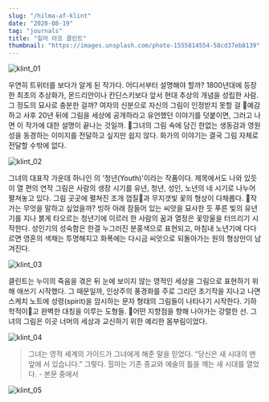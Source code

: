 ```yaml
---
slug: "/hilma-af-klint"
date: "2020-08-19"
tag: "journals"
title: "힐마 아프 클린트"
thumbnail: "https://images.unsplash.com/photo-1555814554-58cd37eb8139"
---
```


![klint_01](./images/klint_01.jpg)

우연히 트위터를 보다가 알게 된 작가다. 어디서부터 설명해야 할까? 1800년대에 등장한 최초의 추상화가, 몬드리안이나 칸딘스키보다 앞서 현대 추상의 개념을 성립한 사람. 그 정도의 묘사로 충분한 걸까? 여자의 신분으로 자신의 그림이 인정받지 못할 걸 예감하고 사후 20년 뒤에 그림을 세상에 공개하라고 유언했던 이야기를 덧붙이면, 그러고 나면 이 작가에 대한 설명이 끝나는 것일까. 그녀의 그림 속에 담긴 한없는 생동감과 영원성을 동경하는 이미지를 전달하고 싶지만 쉽지 않다. 화가의 이야기는 결국 그림 자체로 전달할 수밖에 없다.

![klint_02](./images/klint_02.jpg)

그녀의 대표작 가운데 하나인 <The Ten Largest> 의 '청년(Youth)'이라는 작품이다. 제목에서도 나와 있듯이 열 편의 연작 그림은 사람의 생장 시기를 유년, 청년, 성인, 노년의 네 시기로 나누어 펼쳐놓고 있다. 그림 곳곳에 펼쳐진 조개 껍질과 무지갯빛 꽃의 형상이 다채롭다. 작가는 무엇을 말하고 싶었을까? 빙하 아래 잠들어 있는 씨앗을 묘사한 듯 푸른 빛의 유년기를 지나 붉게 타오르는 청년기에 이르러 한 사람의 꿈과 열정은 꽃망울을 터뜨리기 시작한다. 성인기의 성숙함은 한결 누그러진 분홍색으로 표현되고, 마침내 노년기에 다다르면 영혼의 색채는 투명해지고 화폭에는 다시금 씨앗으로 되돌아가는 원의 형상만이 남겨진다.

![klint_03](./images/klint_03.jpg)

클린트는 누이의 죽음을 겪은 뒤 눈에 보이지 않는 영적인 세상을 그림으로 표현하기 위해 애쓰기 시작했다. 그 때문일까, 인상주의 풍경화를 주로 그리던 초기작을 지나고 나면 스케치 노트에 성령(spirit)을 암시하는 문자 형태의 그림들이 나타나기 시작한다. 기하학적이고 완벽한 대칭을 이루는 도형들. 어떤 지향점을 향해 나아가는 강렬한 선. 그녀의 그림은 이곳 너머의 세상과 교신하기 위한 예리한 몸부림이었다.

![klint_04](./images/klint_04.png)

> 그녀는 영적 세계의 가이드가 그녀에게 해준 말을 믿었다. “당신은 새 시대의 맨 앞에 서 있습니다.” 그렇다. 힐마는 기존 종교와 예술의 틀을 깨는 새 시대를 열었다. - 본문 중에서

![klint_05](./images/klint_05.jpeg)
